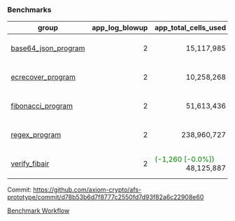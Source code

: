 ### Benchmarks
| group | app_log_blowup | app_total_cells_used | app_total_cycles | app_total_proof_time_ms | leaf_log_blowup | leaf_total_cells_used | leaf_total_cycles | leaf_total_proof_time_ms | max_segment_length | instance | alloc |
|---|---|---|---|---|---|---|---|---|---|---|---|
| [ base64_json_program ](https://github.com/axiom-crypto/afs-prototype/blob/gh-pages/benchmarks-pr/1022/individual/base64_json-d78b53b6d7f8777c2550fd7d93f82a6c22908e60.md) | <div style='text-align: right'> 2 </div>  | <div style='text-align: right'> 15,117,985 </div>  | <div style='text-align: right'> 434,694 </div>  | <span style='color: green'>(-7.0 [-0.3%])</span><div style='text-align: right'> 2,074.0 </div>  | <div style='text-align: right'> - </div>  | <div style='text-align: right'> - </div>  | <div style='text-align: right'> - </div>  | <div style='text-align: right'> - </div>  | 1048476 | 64cpu-linux-arm64 | mimalloc |
| [ ecrecover_program ](https://github.com/axiom-crypto/afs-prototype/blob/gh-pages/benchmarks-pr/1022/individual/ecrecover-d78b53b6d7f8777c2550fd7d93f82a6c22908e60.md) | <div style='text-align: right'> 2 </div>  | <div style='text-align: right'> 10,258,268 </div>  | <div style='text-align: right'> 195,066 </div>  | <span style='color: red'>(+4.0 [+0.2%])</span><div style='text-align: right'> 1,882.0 </div>  | <div style='text-align: right'> - </div>  | <div style='text-align: right'> - </div>  | <div style='text-align: right'> - </div>  | <div style='text-align: right'> - </div>  | 1048476 | 64cpu-linux-arm64 | mimalloc |
| [ fibonacci_program ](https://github.com/axiom-crypto/afs-prototype/blob/gh-pages/benchmarks-pr/1022/individual/fibonacci-d78b53b6d7f8777c2550fd7d93f82a6c22908e60.md) | <div style='text-align: right'> 2 </div>  | <div style='text-align: right'> 51,613,436 </div>  | <div style='text-align: right'> 3,000,274 </div>  | <span style='color: green'>(-11.0 [-0.2%])</span><div style='text-align: right'> 5,581.0 </div>  | <div style='text-align: right'> - </div>  | <div style='text-align: right'> - </div>  | <div style='text-align: right'> - </div>  | <div style='text-align: right'> - </div>  | 1048476 | 64cpu-linux-arm64 | mimalloc |
| [ regex_program ](https://github.com/axiom-crypto/afs-prototype/blob/gh-pages/benchmarks-pr/1022/individual/regex-d78b53b6d7f8777c2550fd7d93f82a6c22908e60.md) | <div style='text-align: right'> 2 </div>  | <div style='text-align: right'> 238,960,727 </div>  | <div style='text-align: right'> 8,381,808 </div>  | <span style='color: green'>(-122.0 [-0.7%])</span><div style='text-align: right'> 17,467.0 </div>  | <div style='text-align: right'> - </div>  | <div style='text-align: right'> - </div>  | <div style='text-align: right'> - </div>  | <div style='text-align: right'> - </div>  | 1048476 | 64cpu-linux-arm64 | mimalloc |
| [ verify_fibair ](https://github.com/axiom-crypto/afs-prototype/blob/gh-pages/benchmarks-pr/1022/individual/verify_fibair-d78b53b6d7f8777c2550fd7d93f82a6c22908e60.md) | <div style='text-align: right'> 2 </div>  | <span style='color: green'>(-1,260 [-0.0%])</span><div style='text-align: right'> 48,125,887 </div>  | <span style='color: green'>(-70 [-0.0%])</span><div style='text-align: right'> 397,094 </div>  | <span style='color: green'>(-19.0 [-0.6%])</span><div style='text-align: right'> 3,023.0 </div>  | <div style='text-align: right'> - </div>  | <div style='text-align: right'> - </div>  | <div style='text-align: right'> - </div>  | <div style='text-align: right'> - </div>  | 1048476 | 64cpu-linux-arm64 | mimalloc |


Commit: https://github.com/axiom-crypto/afs-prototype/commit/d78b53b6d7f8777c2550fd7d93f82a6c22908e60

[Benchmark Workflow](https://github.com/axiom-crypto/afs-prototype/actions/runs/12305655423)
